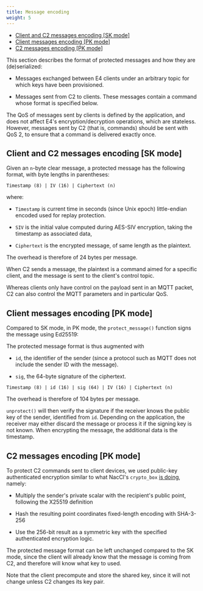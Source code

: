 ```yaml
---
title: Message encoding
weight: 5
---
```


* [Client and C2 messages encoding [SK mode]](#client-and-c2-messages-encoding-sk-mode)
* [Client messages encoding [PK mode]](#client-messages-encoding-pk-mode)
* [C2 messages encoding [PK mode]](#c2-messages-encoding-pk-mode)

This section describes the format of protected messages and how they are (de)serialized:

* Messages exchanged between E4 clients under an arbitrary topic for which keys have been provisioned.

* Messages sent from C2 to clients. These messages contain a command whose format is specified below.

The QoS of messages sent by clients is defined by the application, and does not affect E4's encryption/decryption operations, which are stateless.
However, messages sent by C2 (that is, commands) should be sent with QoS 2, to ensure that a command is delivered exactly once.

## Client and C2 messages encoding [SK mode]

Given an `n`-byte clear message, a protected message has the following format, with byte lengths in parentheses:

```
Timestamp (8) | IV (16) | Ciphertext (n)
```

where:

* `Timestamp` is current time in seconds (since Unix epoch) little-endian encoded used for replay protection.

* `SIV` is the initial value computed during AES-SIV encryption, taking the timestamp as associated data,

* `Ciphertext` is the encrypted message, of same length as the plaintext.

The overhead is therefore of 24 bytes per message.

When C2 sends a message, the plaintext is a command aimed for a specific client, and the message is sent to the client's control topic.

Whereas clients only have control on the payload sent in an MQTT packet, C2 can also control the MQTT parameters and in particular QoS.

## Client messages encoding [PK mode]

Compared to SK mode, in PK mode, the `protect_message()` function signs the message using Ed25519:

The protected message format is thus augmented with

* `id`, the identifier of the sender (since a protocol such as MQTT does not include the sender ID with the message).

* `sig`, the 64-byte signature of the ciphertext.

```
Timestamp (8) | id (16) | sig (64) | IV (16) | Ciphertext (n)
```

The overhead is therefore of 104 bytes per message.

`unprotect()` will then verify the signature if the receiver knows the public key of the sender, identified from `id`.
Depending on the application, the receiver may either discard the message or process it if the signing key is not known.
When encrypting the message, the additional data is the timestamp.


## C2 messages encoding [PK mode]

To protect C2 commands sent to client devices, we used public-key authenticated encryption similar to what NacCl's `crypto_box` [is doing](https://nacl.cr.yp.to/box.html), namely:

* Multiply the sender's private scalar with the recipient's public point, following the X25519 definition

* Hash the resulting point coordinates fixed-length encoding with SHA-3-256

* Use the 256-bit result as a symmetric key with the specified authenticated encryption logic.

The protected message format can be left unchanged compared to the SK mode, since the client will already know that the message is coming from C2, and therefore will know what key to used.

Note that the client precompute and store the shared key, since it will not change unless C2 changes its key pair.
